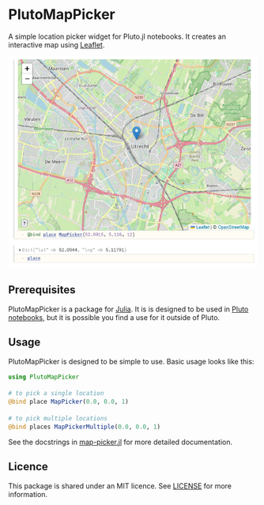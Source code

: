 # PlutoMapPicker

A simple location picker widget for Pluto.jl notebooks. It creates an interactive map using [Leaflet](https://leafletjs.com/).

![screenshot of a pluto notebook showing a cell with "@bind place MapPicker(52.0915, 5.116, 12)". The output of the cell is a map with a marker on it. Another cell shows the value of "place", which contains the coordinates of the marker.](./screenshot.png)

## Prerequisites

PlutoMapPicker is a package for [Julia](https://julialang.org/). It is is designed to be used in [Pluto notebooks](https://github.com/fonsp/Pluto.jl), but it is possible you find a use for it outside of Pluto.

## Usage

PlutoMapPicker is designed to be simple to use. Basic usage looks like this:

```julia
using PlutoMapPicker

# to pick a single location
@bind place MapPicker(0.0, 0.0, 1)

# to pick multiple locations
@bind places MapPickerMultiple(0.0, 0.0, 1)
```

See the docstrings in [map-picker.jl](/src/map-picker.jl) for more detailed documentation.

## Licence

This package is shared under an MIT licence. See [LICENSE](./LICENSE) for more information.

